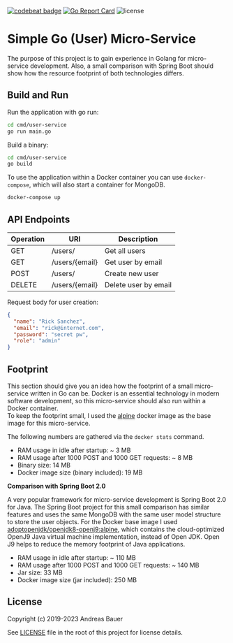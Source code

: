 [![codebeat badge](https://codebeat.co/badges/e99dffb4-4ec0-4b40-9159-3e153694c9b2)](https://codebeat.co/projects/github-com-andreas-bauer-simple-go-user-service-master)
[![Go Report Card](https://goreportcard.com/badge/github.com/andreas-bauer/simple-go-user-service)](https://goreportcard.com/report/github.com/andreas-bauer/simple-go-user-service)
![license](https://img.shields.io/github/license/andreas-bauer/simple-go-user-service.svg)

# Simple Go (User) Micro-Service

The purpose of this project is to gain experience in Golang for micro-service development.
Also, a small comparison with Spring Boot should show how the resource footprint of both technologies differs.

## Build and Run

Run the application with go run:

```sh
cd cmd/user-service
go run main.go
```

Build a binary:

```sh
cd cmd/user-service
go build
```

To use the application within a Docker container you can use `docker-compose`, which will also start a container for MongoDB.

```sh
docker-compose up
```

## API Endpoints

| Operation | URI            | Description          |
| --------- | -------------- | -------------------- |
| GET       | /users/        | Get all users        |
| GET       | /users/{email} | Get user by email    |
| POST      | /users/        | Create new user      |
| DELETE    | /users/{email} | Delete user by email |

Request body for user creation:

```JSON
{
  "name": "Rick Sanchez",
  "email": "rick@internet.com",
  "password": "secret pw",
  "role": "admin"
}
```

## Footprint

This section should give you an idea how the footprint of a small micro-service written in Go can be.
Docker is an essential technology in modern software development, so this micro-service should also run within a Docker container.  
To keep the footprint small, I used the [alpine](https://hub.docker.com/_/alpine) docker image as the base image for this micro-service.

The following numbers are gathered via the `docker stats` command.

- RAM usage in idle after startup: ~ 3 MB
- RAM usage after 1000 POST and 1000 GET requests: ~ 8 MB
- Binary size: 14 MB
- Docker image size (binary included): 19 MB

**Comparison with Spring Boot 2.0**

A very popular framework for micro-service development is Spring Boot 2.0 for Java.
The Spring Boot project for this small comparison has similar features and uses the same MongoDB with the same user model structure to store the user objects.
For the Docker base image I used [adoptopenjdk/openjdk8-openj9:alpine](https://hub.docker.com/r/adoptopenjdk/openjdk8-openj9/), which contains the cloud-optimized OpenJ9 Java virtual machine implementation, instead of Open JDK.
Open J9 helps to reduce the memory footprint of Java applications.

- RAM usage in idle after startup: ~ 110 MB
- RAM usage after 1000 POST and 1000 GET requests: ~ 140 MB
- Jar size: 33 MB
- Docker image size (jar included): 250 MB

## License

Copyright (c) 2019-2023 Andreas Bauer

See [LICENSE](https://github.com/andreas-bauer/simple-go-user-service/blob/master/LICENSE) file in the root of this project for license details.
